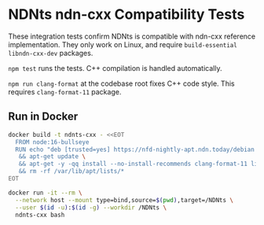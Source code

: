 # NDNts ndn-cxx Compatibility Tests

These integration tests confirm NDNts is compatible with ndn-cxx reference implementation.
They only work on Linux, and require `build-essential libndn-cxx-dev` packages.

`npm test` runs the tests.
C++ compilation is handled automatically.

`npm run clang-format` at the codebase root fixes C++ code style.
This requires `clang-format-11` package.

## Run in Docker

```bash
docker build -t ndnts-cxx - <<EOT
  FROM node:16-bullseye
  RUN echo "deb [trusted=yes] https://nfd-nightly-apt.ndn.today/debian bullseye main" > /etc/apt/sources.list.d/nfd-nightly.list \
   && apt-get update \
   && apt-get -y -qq install --no-install-recommends clang-format-11 libndn-cxx-dev ndnsec \
   && rm -rf /var/lib/apt/lists/*
EOT

docker run -it --rm \
  --network host --mount type=bind,source=$(pwd),target=/NDNts \
  --user $(id -u):$(id -g) --workdir /NDNts \
  ndnts-cxx bash
```
